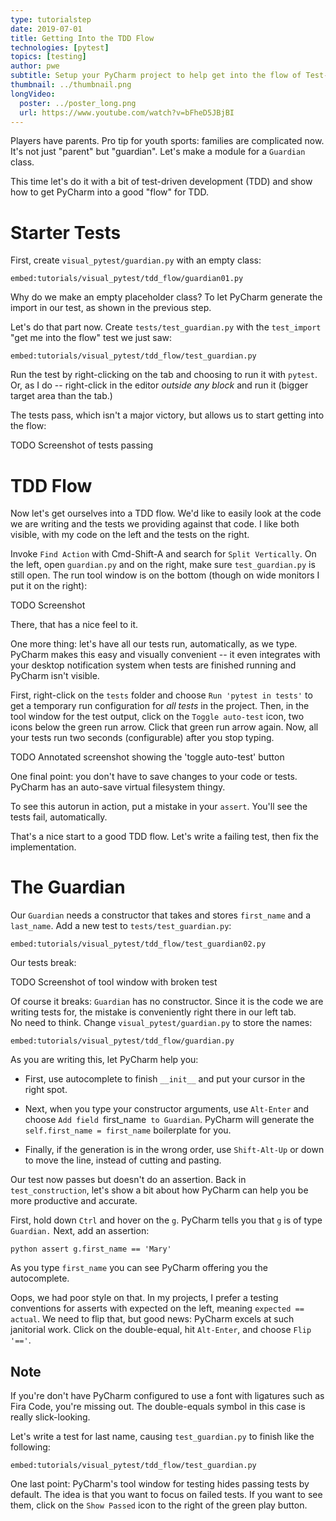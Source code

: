 ```yaml
---
type: tutorialstep
date: 2019-07-01
title: Getting Into the TDD Flow
technologies: [pytest]
topics: [testing]
author: pwe
subtitle: Setup your PyCharm project to help get into the flow of Test-Driven Development (TDD).
thumbnail: ../thumbnail.png
longVideo:
  poster: ../poster_long.png
  url: https://www.youtube.com/watch?v=bFheD5JBjBI
---
```


Players have parents. Pro tip for youth sports: families are complicated
now. It's not just "parent" but "guardian". Let's make a module for
a `Guardian` class.

This time let's do it with a bit of test-driven development (TDD) and
show how to get PyCharm into a good "flow" for TDD.

# Starter Tests

First, create `visual_pytest/guardian.py` with an empty class:

`embed:tutorials/visual_pytest/tdd_flow/guardian01.py`

Why do we make an empty placeholder class? 
To let PyCharm generate the import in our test, as shown in the previous step.

Let's do that part now. Create `tests/test_guardian.py` with the
`test_import` "get me into the flow" test we just saw:

`embed:tutorials/visual_pytest/tdd_flow/test_guardian.py`

Run the test by right-clicking on the tab and choosing to run it with
`pytest`. Or, as I do -- right-click in the editor *outside any block*
and run it (bigger target area than the tab.)

The tests pass, which isn't a major victory, but allows us to start getting into the flow:

TODO Screenshot of tests passing

# TDD Flow

Now let's get ourselves into a TDD flow. 
We'd like to easily look at the code we are writing and the tests we providing against that code. 
I like both visible, with my code on the left and the tests on the right.

Invoke `Find Action` with Cmd-Shift-A and search for `Split Vertically`.
On the left, open `guardian.py` and on the right, make sure `test_guardian.py` is still open. 
The run tool window is on the bottom (though on wide monitors I put it on the right):

TODO Screenshot

There, that has a nice feel to it. 

One more thing: let's have all our tests run, automatically, as we type. 
PyCharm makes this easy and visually convenient -- it even integrates with your desktop notification system when tests are finished running and PyCharm isn't visible.

First, right-click on the `tests` folder and choose `Run 'pytest in tests'` to get a temporary run configuration for *all tests* in the project. 
Then, in the tool window for the test output, click on the `Toggle auto-test` icon, two icons below the green run arrow. 
Click that green run arrow again. 
Now, all your tests run two seconds (configurable) after you stop typing.

TODO Annotated screenshot showing the 'toggle auto-test' button

One final point: you don't have to save changes to your code or tests.
PyCharm has an auto-save virtual filesystem thingy.

To see this autorun in action, put a mistake in your `assert`. 
You'll see the tests fail, automatically.

That's a nice start to a good TDD flow. 
Let's write a failing test, then fix the implementation.

# The Guardian

Our `Guardian` needs a constructor that takes and stores `first_name`
and a `last_name`. Add a new test to `tests/test_guardian.py`:

`embed:tutorials/visual_pytest/tdd_flow/test_guardian02.py`

Our tests break:

TODO Screenshot of tool window with broken test

Of course it breaks: `Guardian` has no constructor. 
Since it is the code we are writing tests for, the mistake is conveniently right there in our left tab. \
No need to think. 
Change `visual_pytest/guardian.py` to store the names:

`embed:tutorials/visual_pytest/tdd_flow/guardian.py`

As you are writing this, let PyCharm help you:

- First, use autocomplete to finish `__init__` and put your cursor in the
  right spot.

- Next, when you type your constructor arguments, use `Alt-Enter` and
  choose `Add field `first_name` to Guardian`. PyCharm will generate the
  `self.first_name = first_name` boilerplate for you.

- Finally, if the generation is in the wrong order, use
  `Shift-Alt-Up` or down to move the line, instead of cutting and pasting.

Our test now passes but doesn't do an assertion. 
Back in `test_construction`, let's show a bit about how PyCharm can help you be more productive and accurate.

First, hold down `Ctrl` and hover on the `g`. 
PyCharm tells you that `g` is of type `Guardian.` 
Next, add an assertion:

``python
assert g.first_name == 'Mary'
``

As you type `first_name` you can see PyCharm offering you the autocomplete.

Oops, we had poor style on that. 
In my projects, I prefer a testing conventions for asserts with expected on the left, meaning `expected == actual`. 
We need to flip that, but good news: PyCharm excels at such janitorial work. 
Click on the double-equal, hit `Alt-Enter`, and choose `Flip '=='`.

## Note

If you're don't have PyCharm configured to use a font with ligatures such as Fira Code, you're missing out. 
The double-equals symbol in this case is really slick-looking.

Let's write a test for last name, causing `test_guardian.py` to finish like the following:

`embed:tutorials/visual_pytest/tdd_flow/test_guardian.py`


One last point: PyCharm's tool window for testing hides passing tests by default. 
The idea is that you want to focus on failed tests. If you want to see them, click on the `Show Passed` icon to the right of the green play button.
